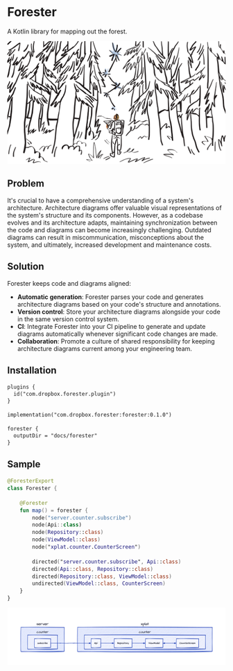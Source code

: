 # Forester

A Kotlin library for mapping out the forest.

<img src="./github/mapping_out_the_forest.png" alt="Mapping out the forest"/>

## Problem

It's crucial to have a comprehensive understanding of a system's architecture. Architecture diagrams offer valuable visual representations of the system's structure and its components. However, as a codebase evolves and its architecture adapts, maintaining synchronization between the code and diagrams can become increasingly challenging. Outdated diagrams can result in miscommunication, misconceptions about the system, and ultimately, increased development and maintenance costs.

## Solution

Forester keeps code and diagrams aligned:

- **Automatic generation**: Forester parses your code and generates architecture diagrams based on your code's
  structure and annotations.
- **Version control**: Store your architecture diagrams alongside your code in the same version control system.
- **CI**: Integrate Forester into your CI pipeline to generate and update diagrams automatically
   whenever significant code changes are made.
- **Collaboration**: Promote a culture of shared responsibility for keeping architecture diagrams current among your
   engineering team.

## Installation

```shell
plugins {
  id("com.dropbox.forester.plugin")
}

implementation("com.dropbox.forester:forester:0.1.0")

forester {
  outputDir = "docs/forester"
}
```

## Sample


```kotlin
@ForesterExport
class Forester {

    @Forester
    fun map() = forester {
        node("server.counter.subscribe")
        node(Api::class)
        node(Repository::class)
        node(ViewModel::class)
        node("xplat.counter.CounterScreen")

        directed("server.counter.subscribe", Api::class)
        directed(Api::class, Repository::class)
        directed(Repository::class, ViewModel::class)
        undirected(ViewModel::class, CounterScreen)
    }
}

```

<img src="./github/sample.png"/>
